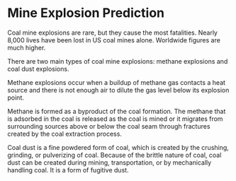 # Mine Explosion Prediction

Coal mine explosions are rare, but they cause the most fatalities. Nearly 8,000 lives have been
lost in US coal mines alone. Worldwide figures are much higher.

There are two main types of coal mine explosions: methane explosions and coal dust explosions.

Methane explosions occur when a buildup of methane gas contacts a heat source and
there is not enough air to dilute the gas level below its explosion point.

Methane is formed as a byproduct of the coal formation. The methane that is adsorbed in the
coal is released as the coal is mined or it migrates from surrounding sources above or below
the coal seam through fractures created by the coal extraction process.

Coal dust is a fine powdered form of coal, which is created by the crushing, grinding, or
pulverizing of coal. Because of the brittle nature of coal, coal dust can be created during
mining, transportation, or by mechanically handling coal. It is a form of fugitive dust.
